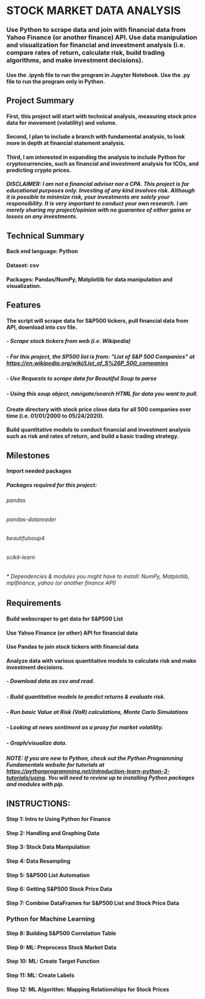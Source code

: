 # STOCK MARKET DATA ANALYSIS
### Use Python to scrape data and join with financial data from Yahoo Finance (or another finance) API. Use data manipulation and visualization for financial and investment analysis (i.e. compare rates of return, calculate risk, build trading algorithms, and make investment decisions).  

#### Use the .ipynb file to run the program in Jupyter Notebook. Use the .py file to run the program only in Python.

## Project Summary 
#### First, this project will start with technical analysis, measuring stock price data for movement (volatility) and volume.
#### Second, I plan to include a branch with fundamental analysis, to look more in depth at financial statement analysis.
#### Third, I am interested in expanding the analysis to include Python for cryptocurrencies, such as financial and investment analysis for ICOs, and predicting crypto prices. 
##### <b>DISCLAIMER:</b> I am not a financial adviser nor a CPA. This project is for educational purposes only. Investing of any kind involves risk. Although it is possible to minimize risk, your investments are solely your responsibility. It is very important to conduct your own research. I am merely sharing my project/opinion with no guarantee of either gains or losses on any investments.

## Technical Summary
#### Back end language: Python
#### Dataset: csv
#### Packages: Pandas/NumPy, Matplotlib for data manipulation and visualization.

## Features
#### The script will scrape data for S&P500 tickers, pull financial data from API, download into csv file. 
##### - Scrape stock tickers from web (i.e. Wikipedia) 
##### - For this project, the SP500 list is from: "List of S&P 500 Companies" at https://en.wikipedia.org/wiki/List_of_S%26P_500_companies
##### - Use Requests to scrape data for Beautiful Soup to parse
##### - Using this soup object, navigate/search HTML for data you want to pull. 
#### Create directory with stock price close data for all 500 companies over time (i.e. 01/01/2000 to 05/24/2020). 
#### Build quantitative models to conduct financial and investment analysis such as risk and rates of return, and build a basic trading strategy. 

## Milestones
#### Import needed packages
##### <b>Packages required for this project:</b>
###### pandas
###### pandas-datareader
###### beautifulsoup4
###### scikit-learn
###### * Dependencies & modules you might have to install: NumPy, Matplotlib, mplfinance, yahoo (or another finance API) 

## Requirements
#### Build webscraper to get data for S&P500 List</b>
#### Use Yahoo Finance (or other) API for financial data
#### Use Pandas to join stock tickers with financial data
#### Analyze data with various quantitative models to calculate risk and make investment decisions.
#####   - Download data as csv and read. 
#####   - Build quantitative models to predict returns & evaluate risk. 
#####   - Run basic Value at Risk (VaR) calculations, Monte Carlo Simulations
#####   - Looking at news sentiment as a proxy for market volatility.
#####   - Graph/visualize data.

##### <b> NOTE:</b> If you are new to Python, check out the Python Programming Fundamentals website for tutorials at https://pythonprogramming.net/introduction-learn-python-3-tutorials/using. You will need to review up to installing Python packages and modules with pip. 

## <b>INSTRUCTIONS:</b>
#### <b>Step 1:</b> Intro to Using Python for Finance
#### <b>Step 2:</b> Handling and Graphing Data
#### <b>Step 3:</b> Stock Data Manipulation
#### <b>Step 4:</b> Data Resampling
#### <b>Step 5:</b> S&P500 List Automation
#### <b>Step 6:</b> Getting S&P500 Stock Price Data
#### <b>Step 7:</b> Combine DataFrames for S&P500 List and Stock Price Data
### Python for Machine Learning
#### <b>Step 8:</b> Building S&P500 Correlation Table
#### <b>Step 9:</b> ML: Preprocess Stock Market Data
#### <b>Step 10:</b> ML: Create Target Function 
#### <b>Step 11:</b> ML: Create Labels
#### <b>Step 12:</b> ML Algorithm: Mapping Relationships for Stock Prices
